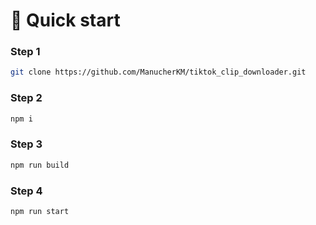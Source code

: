 # 🚀 Quick start

### Step 1

```bash
git clone https://github.com/ManucherKM/tiktok_clip_downloader.git
```

### Step 2

```bash
npm i
```

### Step 3

```bash
npm run build
```

### Step 4

```bash
npm run start
```

